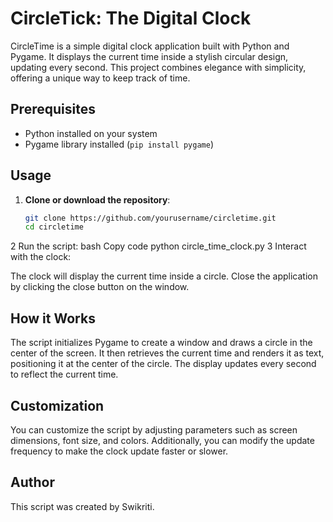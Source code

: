 # CircleTick: The Digital Clock

CircleTime is a simple digital clock application built with Python and Pygame. It displays the current time inside a stylish circular design, updating every second. This project combines elegance with simplicity, offering a unique way to keep track of time.

## Prerequisites

- Python installed on your system
- Pygame library installed (`pip install pygame`)

## Usage

1. **Clone or download the repository**:

   ```bash
   git clone https://github.com/yourusername/circletime.git
   cd circletime
2 Run the script:
bash
Copy code
python circle_time_clock.py
3 Interact with the clock:

The clock will display the current time inside a circle.
Close the application by clicking the close button on the window.
## How it Works
The script initializes Pygame to create a window and draws a circle in the center of the screen. It then retrieves the current time and renders it as text, positioning it at the center of the circle. The display updates every second to reflect the current time.

## Customization
You can customize the script by adjusting parameters such as screen dimensions, font size, and colors. Additionally, you can modify the update frequency to make the clock update faster or slower.

## Author
This script was created by Swikriti.
